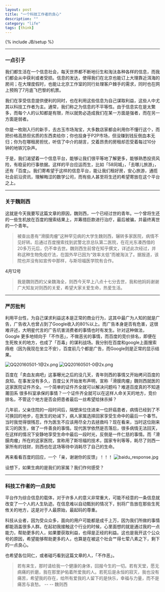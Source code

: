 ```yaml
---
layout: post
title: "一个科技工作者的良心"
description: ""
category: "life"
tags: [think]
---
```

{% include JB/setup %}

------

### 一点引子

我们都生活在一个信息社会，每天世界都不断地衍生和淘汰各种各样的信息，而我们都会从中获利或者受损。信息的发达，使得我们在北京也能订上大理靠近洱海的房间；在大理度假时，也能让北京工作室的同行处理客户棘手的需求，同时也在网上预购了7月底飞巴黎的机票。

我们在享受信息提供便利的同时，也在利用这些信息为自己谋取利益，这些人中尤其以科技工作者为主。通常，我们称之为信息的不平等性。由于信息实在是太繁多，而每个人的认知都是有限，所以就势必造成我们在某一方面是强者，而在另一方面是弱者。

<!--break-->

你是一枚刚入行的新手，去古玉市场淘宝，大多数店家都会利用你不懂行这个，而把价格高昂但劣质的东西卖给你；你也投身于P2P市场，但没赚到钱反倒血本无归；你为在哪租房担忧，听信了中介的胡言，交着昂贵的房租却忍受着每过10分钟的地铁冗杂声。

于是，我们渴望着一个信息平台，能够让我们很平等地了解更多，能够熟悉投资风险，有稳妥的行事依据。这样的平台应运而生，比如「58同城」，「去哪儿旅游」，还有「百度」。我们寄希望于这样的信息平台，能让我们租好房，安心旅游，通揽社会前沿资讯，理解晦涩的数学公司，而有些人甚至将生还的希望寄放在这个平台之上。

------

### 关于魏则西

这就是今天我要写这篇文章的原因，魏则西，一个已经过世的青年。一个曾将生还的一些生机放在百度的搜索结果上，并筹措巨款进行治疗，最后被骗，并最终离世的一个青年。

> 被查出患有“滑膜肉瘤”这种罕见病的大学生魏则西，辗转多家医院，病情不见好转。后通过百度搜索找到武警北京总队第二医院，在花光东凑西借的20多万元后，仍不幸去世。魏则西生前曾在知乎撰文，详述此次经过，并称这种生物免疫疗法，在国外早已因为“效率太低”而被淘汰了。据报道，该院也并没有如宣传中那样，与斯坦福医学院有合作。

4月12号

> 我是魏则西的父亲魏海全，则西今天早上八点十七分去世，我和他妈妈谢谢广大知友对则西的关爱，希望大家关爱生命，热爱生活。

------

### 严厉批判

利用平台性，为自己谋求利益这本是正常的商业行为，这其中最广为人知的就是广告，广告收入也曾占到了Google收入的80%以上。而广告本身是否有危害，这很难评述，大明星代言的广告坑害消费者的事情也时有发生。针对这种做法，Google 更多地倾向于「不作恶」，不做恶劣的事情，而百度的竞价排名，即便在生死攸关的地方，也成了「百毒」的谋利战场。我分别在百度和google上面搜索 痔疮（因为我现在坐立不安），百度前几个都是广告，而Google则是正常的显示结果。

![QQ20160501-1@2x.png](https://ooo.0o0.ooo/2016/05/01/57261d4c19c94.png)
![QQ20160501-0@2x.png](https://ooo.0o0.ooo/2016/05/01/57261d4c3beed.png)

百度在「卖血友病吧」这事曝光之后的没几天，青年则西的事情又开始拷问百度的良知。在事发没有多久，百度公关开始发布声明，宣称「滑膜肉瘤」魏则西就医的这家医院证件齐全。一个简单的证件齐全就可以解决问题吗？难道百度真的不知道 莆田系 很多科室承保的事情？一个证件齐全就可以在这样人命关天的地方，竞价排名，不管这个地方是否会把患者最后一丝希望给抹杀掉？

几年前，父亲住院的一段时间后，隔壁床位住进来一位肝癌患者，病情已经到了不可换回的地步，在医生的劝诫下，病人家属选择回家享受生命中的最后一个春节。当时我觉得很残忍，作为医生不应该用尽全力去拯救吗？现在看来，当时这位刚来实习的医生，做了一件善良的事情。现代医学依然是否落后，很多病情无法回天，在这样的情况下安静地享受生命中最后一段时光，反倒是一件仁慈的事情。而「滑膜肉瘤」所在的这家医院，宣称用了斯坦福的技术，国家专利等等，耗尽了则西一家所有的钱财，则西也在这场等待中消耗尽了自己的生命。

再来看看百度的回应，一个「亲，谢谢你的反馈」！！！
![baidu_response.jpg](https://ooo.0o0.ooo/2016/05/01/572621f1894c8.jpg)

设想下，如果生病的是我们的家属？我们作何感受？

------

### 科技工作者的一点良知

平台作为综合信息的载体，对于许多人的意义非常重大，可能不经意的一条信息就改变了一个人的人生轨迹。在信息难以自动甄别的情况下，别将广告放在那些生死攸关的地方，这是对于人最原始，最起码的尊重。

科技从业者，因为受众众多，面向的用户可能都是成千上万，因为我们所做的事情都能涵盖很多人群。在起初我接触这个行业的时候，心里面想的就是通过我的一点能力，帮助更多的人，如果要获取利益，也得是正经的利益。这也是我开这个公众号的原因，希望能够帮助更多的人，也算是在被这个社会艹得七荤八素之下，剩下的一点良心。

也希望各位同仁，或者碰巧看到这篇文章的人，「不作恶」。

> 若有来生，那时请给我一个健康的身体，回报今生的一切。若有天堂，愿无病痛的折磨，我在那里护佑着所爱我的人。若死后是永恒的寂灭，我也没有痛苦，希望我的存在，给所有爱我的人留下的是快乐，幸福与力量，而不是痛苦与哀愁。 -- -- 魏则西